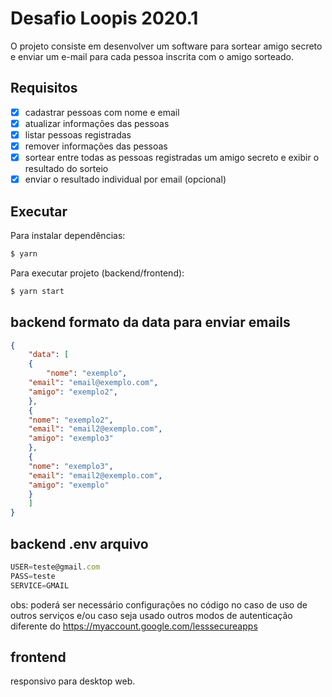 # Desafio Loopis 2020.1

O projeto consiste em desenvolver um software para sortear amigo secreto e enviar um e-mail para cada pessoa inscrita com o amigo sorteado.

## Requisitos

- [x] cadastrar pessoas com nome e email
- [x] atualizar informações das pessoas
- [x] listar pessoas registradas
- [x] remover informações das pessoas
- [x] sortear entre todas as pessoas registradas um amigo secreto e exibir o resultado do sorteio
- [x] enviar o resultado individual por email (opcional)

## Executar
Para instalar dependências:
```bash
$ yarn
```
Para executar projeto (backend/frontend):
```bash
$ yarn start
```

## backend formato da data para enviar emails
```json
{
    "data": [
	{
        "nome": "exemplo",
	"email": "email@exemplo.com",
	"amigo": "exemplo2",
 	},
	{
	"nome": "exemplo2",
	"email": "email2@exemplo.com",
	"amigo": "exemplo3"
 	},
	{
	"nome": "exemplo3",
	"email": "email2@exemplo.com",
	"amigo": "exemplo"
 	}
    ]
}
```

## backend .env arquivo
```js
USER=teste@gmail.com
PASS=teste
SERVICE=GMAIL
````
obs: poderá ser necessário configurações no código no caso de uso de outros serviços e/ou caso seja usado outros modos de autenticação diferente do https://myaccount.google.com/lesssecureapps

## frontend
responsivo para desktop web.
